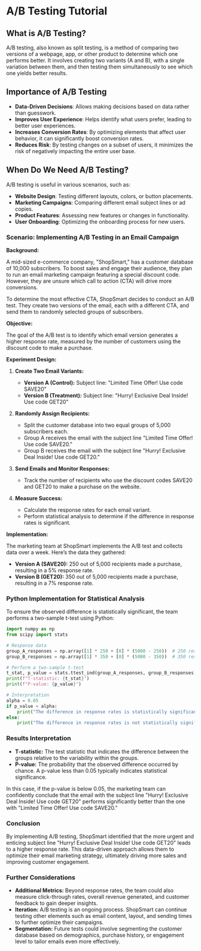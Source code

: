 # A/B Testing Tutorial

## What is A/B Testing?

A/B testing, also known as split testing, is a method of comparing two versions of a webpage, app, or other product to determine which one performs better. It involves creating two variants (A and B), with a single variation between them, and then testing them simultaneously to see which one yields better results.

## Importance of A/B Testing

- **Data-Driven Decisions**: Allows making decisions based on data rather than guesswork.
- **Improves User Experience**: Helps identify what users prefer, leading to better user experiences.
- **Increases Conversion Rates**: By optimizing elements that affect user behavior, it can significantly boost conversion rates.
- **Reduces Risk**: By testing changes on a subset of users, it minimizes the risk of negatively impacting the entire user base.

## When Do We Need A/B Testing?

A/B testing is useful in various scenarios, such as:

- **Website Design**: Testing different layouts, colors, or button placements.
- **Marketing Campaigns**: Comparing different email subject lines or ad copies.
- **Product Features**: Assessing new features or changes in functionality.
- **User Onboarding**: Optimizing the onboarding process for new users.

### Scenario: Implementing A/B Testing in an Email Campaign

**Background:**

A mid-sized e-commerce company, "ShopSmart," has a customer database of 10,000 subscribers. To boost sales and engage their audience, they plan to run an email marketing campaign featuring a special discount code. However, they are unsure which call to action (CTA) will drive more conversions. 

To determine the most effective CTA, ShopSmart decides to conduct an A/B test. They create two versions of the email, each with a different CTA, and send them to randomly selected groups of subscribers.

**Objective:**

The goal of the A/B test is to identify which email version generates a higher response rate, measured by the number of customers using the discount code to make a purchase.

**Experiment Design:**

1. **Create Two Email Variants:**
   - **Version A (Control):** Subject line: "Limited Time Offer! Use code SAVE20"
   - **Version B (Treatment):** Subject line: "Hurry! Exclusive Deal Inside! Use code GET20"

2. **Randomly Assign Recipients:**
   - Split the customer database into two equal groups of 5,000 subscribers each.
   - Group A receives the email with the subject line "Limited Time Offer! Use code SAVE20."
   - Group B receives the email with the subject line "Hurry! Exclusive Deal Inside! Use code GET20."

3. **Send Emails and Monitor Responses:**
   - Track the number of recipients who use the discount codes SAVE20 and GET20 to make a purchase on the website.

4. **Measure Success:**
   - Calculate the response rates for each email variant.
   - Perform statistical analysis to determine if the difference in response rates is significant.

**Implementation:**

The marketing team at ShopSmart implements the A/B test and collects data over a week. Here’s the data they gathered:

- **Version A (SAVE20):** 250 out of 5,000 recipients made a purchase, resulting in a 5% response rate.
- **Version B (GET20):** 350 out of 5,000 recipients made a purchase, resulting in a 7% response rate.

### Python Implementation for Statistical Analysis

To ensure the observed difference is statistically significant, the team performs a two-sample t-test using Python:

```python
import numpy as np
from scipy import stats

# Response data
group_A_responses = np.array([1] * 250 + [0] * (5000 - 250))  # 250 responses out of 5000
group_B_responses = np.array([1] * 350 + [0] * (5000 - 350))  # 350 responses out of 5000

# Perform a two-sample t-test
t_stat, p_value = stats.ttest_ind(group_A_responses, group_B_responses)
print(f"T-statistic: {t_stat}")
print(f"P-value: {p_value}")

# Interpretation
alpha = 0.05
if p_value < alpha:
    print("The difference in response rates is statistically significant.")
else:
    print("The difference in response rates is not statistically significant.")
```

### Results Interpretation

- **T-statistic:** The test statistic that indicates the difference between the groups relative to the variability within the groups.
- **P-value:** The probability that the observed difference occurred by chance. A p-value less than 0.05 typically indicates statistical significance.

In this case, if the p-value is below 0.05, the marketing team can confidently conclude that the email with the subject line "Hurry! Exclusive Deal Inside! Use code GET20" performs significantly better than the one with "Limited Time Offer! Use code SAVE20."

### Conclusion

By implementing A/B testing, ShopSmart identified that the more urgent and enticing subject line "Hurry! Exclusive Deal Inside! Use code GET20" leads to a higher response rate. This data-driven approach allows them to optimize their email marketing strategy, ultimately driving more sales and improving customer engagement.

### Further Considerations

- **Additional Metrics:** Beyond response rates, the team could also measure click-through rates, overall revenue generated, and customer feedback to gain deeper insights.
- **Iteration:** A/B testing is an ongoing process. ShopSmart can continue testing other elements such as email content, layout, and sending times to further optimize their campaigns.
- **Segmentation:** Future tests could involve segmenting the customer database based on demographics, purchase history, or engagement level to tailor emails even more effectively.
